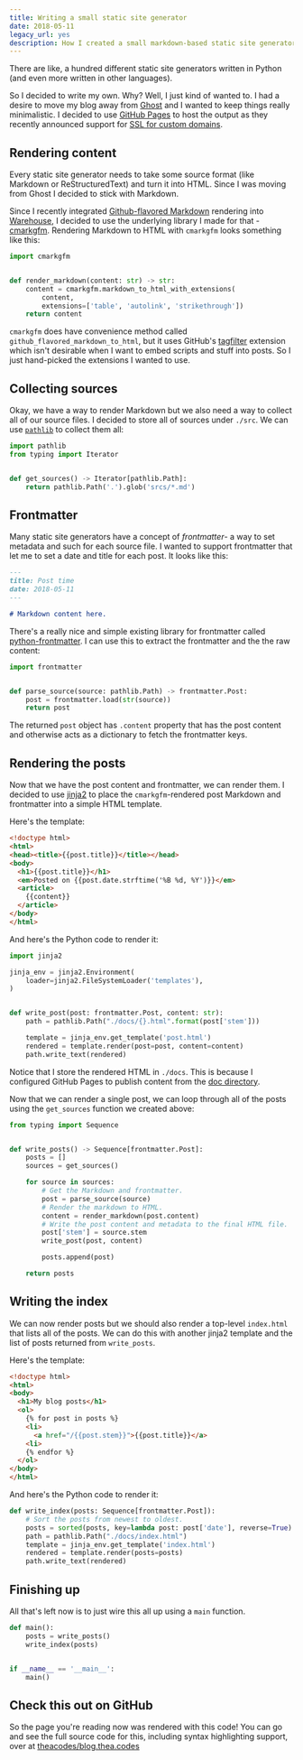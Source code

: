 ```yaml
---
title: Writing a small static site generator
date: 2018-05-11
legacy_url: yes
description: How I created a small markdown-based static site generator for my blog.
---
```


There are like, a hundred different static site generators written in Python (and even more written in other languages).

So I decided to write my own. Why? Well, I just kind of wanted to. I had a
desire to move my blog away from [Ghost](https://ghost.org/) and I wanted to keep things really minimalistic. I decided to use [GitHub Pages](https://pages.github.com/) to host the output as they recently announced support for [SSL for custom domains](https://blog.github.com/2018-05-01-github-pages-custom-domains-https/).

## Rendering content

Every static site generator needs to take some source format (like Markdown or ReStructuredText) and turn it into HTML. Since I was moving from Ghost I decided to stick with Markdown.

Since I recently integrated [Github-flavored Markdown](https://github.github.com/gfm/) rendering into [Warehouse](https://github.com/pypa/warehouse), I decided to use the underlying library I made for that - [cmarkgfm](https://pypi.org/project/cmarkgfm). Rendering Markdown to HTML with `cmarkgfm` looks something like this:

```python
import cmarkgfm


def render_markdown(content: str) -> str:
    content = cmarkgfm.markdown_to_html_with_extensions(
        content,
        extensions=['table', 'autolink', 'strikethrough'])
    return content
```

`cmarkgfm` does have convenience method called `github_flavored_markdown_to_html`, but it uses GitHub's [tagfilter](https://github.github.com/gfm/#disallowed-raw-html-extension-) extension which isn't desirable when I want to embed scripts and stuff into posts. So I just hand-picked the extensions I wanted to use.


## Collecting sources

Okay, we have a way to render Markdown but we also need a way to collect all
of our source files. I decided to store all of sources under `./src`. We can
use [`pathlib`](https://docs.python.org/3/library/pathlib.html) to collect them all:

```python
import pathlib
from typing import Iterator


def get_sources() -> Iterator[pathlib.Path]:
    return pathlib.Path('.').glob('srcs/*.md')
```

## Frontmatter

Many static site generators have a concept of *frontmatter*- a way to set metadata and such for each source file. I wanted to support frontmatter that 
let me to set a date and title for each post. It looks like this:

```markdown
---
title: Post time
date: 2018-05-11
---

# Markdown content here.
```

There's a really nice and simple existing library for frontmatter called [python-frontmatter](https://pypi.org/project/python-frontmatter/). I can use
this to extract the frontmatter and the the raw content:

```python
import frontmatter


def parse_source(source: pathlib.Path) -> frontmatter.Post:
    post = frontmatter.load(str(source))
    return post
```

The returned `post` object has `.content` property that has the post content and otherwise acts as a dictionary to fetch the frontmatter keys.

## Rendering the posts

Now that we have the post content and frontmatter, we can render them. I decided to use [jinja2](https://pypi.org/project/jinja2) to place the `cmarkgfm`-rendered post Markdown and frontmatter into a simple HTML template.

Here's the template:

```html
<!doctype html>
<html>
<head><title>{{post.title}}</title></head>
<body>
  <h1>{{post.title}}</h1>
  <em>Posted on {{post.date.strftime('%B %d, %Y')}}</em>
  <article>
    {{content}}
  </article>
</body>
</html>
```

And here's the Python code to render it:

```python
import jinja2

jinja_env = jinja2.Environment(
    loader=jinja2.FileSystemLoader('templates'),
)


def write_post(post: frontmatter.Post, content: str):
    path = pathlib.Path("./docs/{}.html".format(post['stem']))

    template = jinja_env.get_template('post.html')
    rendered = template.render(post=post, content=content)
    path.write_text(rendered)
```

Notice that I store the rendered HTML in `./docs`. This is because I configured GitHub Pages to publish content from the [doc directory](https://help.github.com/articles/configuring-a-publishing-source-for-github-pages/#publishing-your-github-pages-site-from-a-docs-folder-on-your-master-branch).

Now that we can render a single post, we can loop through all of the posts using the `get_sources` function we created above:

```python
from typing import Sequence


def write_posts() -> Sequence[frontmatter.Post]:
    posts = []
    sources = get_sources()

    for source in sources:
        # Get the Markdown and frontmatter.
        post = parse_source(source)
        # Render the markdown to HTML.
        content = render_markdown(post.content)
        # Write the post content and metadata to the final HTML file.
        post['stem'] = source.stem
        write_post(post, content)

        posts.append(post)

    return posts
```

## Writing the index

We can now render posts but we should also render a top-level `index.html` that lists all of the posts. We can do this with another jinja2 template and the list of posts returned from `write_posts`.

Here's the template:

```html
<!doctype html>
<html>
<body>
  <h1>My blog posts</h1>
  <ol>
    {% for post in posts %}
    <li>
      <a href="/{{post.stem}}">{{post.title}}</a>
    <li>
    {% endfor %}
  </ol>
</body>
</html>
```


And here's the Python code to render it:

```python
def write_index(posts: Sequence[frontmatter.Post]):
    # Sort the posts from newest to oldest.
    posts = sorted(posts, key=lambda post: post['date'], reverse=True)
    path = pathlib.Path("./docs/index.html")
    template = jinja_env.get_template('index.html')
    rendered = template.render(posts=posts)
    path.write_text(rendered)
```

## Finishing up

All that's left now is to just wire this all up using a `main` function.

```python
def main():
    posts = write_posts()
    write_index(posts)


if __name__ == '__main__':
    main()
```

## Check this out on GitHub

So the page you're reading now was rendered with this code! You can go and see the full source code for this, including syntax highlighting support, over at [theacodes/blog.thea.codes](https://github.com/theacodes/blog.thea.codes/)
